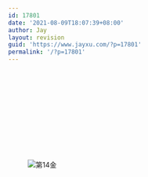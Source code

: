 ```yaml
---
id: 17801
date: '2021-08-09T18:07:39+08:00'
author: Jay
layout: revision
guid: 'https://www.jayxu.com/?p=17801'
permalink: '/?p=17801'
---
```


<!-- wp:jetpack/tiled-gallery {"columnWidths":[["25.00000","25.00000","25.00000","25.00000"],["33.33333","33.33333","33.33333"],["25.00000","25.00000","25.00000","25.00000"],["50.00000","50.00000"],["25.00000","25.00000","25.00000","25.00000"],["33.32372","33.32372","33.35256"],["25.00000","25.00000","25.00000","25.00000"],["50.00000","50.00000"],["25.00000","25.00000","25.00000","25.00000"],["33.33333","33.33333","33.33333"],["49.92581","50.07419"],["33.33333","33.33333","33.33333"]],"ids":[17763,17764,17762,17765,17766,17767,17760,17768,17769,17770,17771,17772,17773,17774,17775,17776,17777,17778,17779,17780,17781,17782,17783,17784,17785,17786,17787,17788,17789,17790,17791,17792,17793,17794,17795,17796,17797,17798]} -->
<div class="wp-block-jetpack-tiled-gallery aligncenter is-style-rectangular"><div class="tiled-gallery__gallery"><div class="tiled-gallery__row"><div class="tiled-gallery__col" style="flex-basis:25.00000%"><figure class="tiled-gallery__item"><img alt="" data-height="1200" data-id="17763" data-link="https://www.jayxu.com/?attachment_id=17763" data-url="https://www.jayxu.com/log/wp-content/uploads/2021/08/16284146078601000_672x1200.jpg" data-width="672" src="https://i1.wp.com/www.jayxu.com/log/wp-content/uploads/2021/08/16284146078601000_672x1200.jpg?ssl=1" data-amp-layout="responsive"/></figure></div><div class="tiled-gallery__col" style="flex-basis:25.00000%"><figure class="tiled-gallery__item"><img alt="" data-height="1200" data-id="17764" data-link="https://www.jayxu.com/?attachment_id=17764" data-url="https://www.jayxu.com/log/wp-content/uploads/2021/08/16284146079481000_672x1200.jpg" data-width="672" src="https://i0.wp.com/www.jayxu.com/log/wp-content/uploads/2021/08/16284146079481000_672x1200.jpg?ssl=1" data-amp-layout="responsive"/></figure></div><div class="tiled-gallery__col" style="flex-basis:25.00000%"><figure class="tiled-gallery__item"><img alt="" data-height="1200" data-id="17762" data-link="https://www.jayxu.com/?attachment_id=17762" data-url="https://www.jayxu.com/log/wp-content/uploads/2021/08/16284146077851000_672x1200.jpg" data-width="672" src="https://i0.wp.com/www.jayxu.com/log/wp-content/uploads/2021/08/16284146077851000_672x1200.jpg?ssl=1" data-amp-layout="responsive"/></figure></div><div class="tiled-gallery__col" style="flex-basis:25.00000%"><figure class="tiled-gallery__item"><img alt="" data-height="1200" data-id="17765" data-link="https://www.jayxu.com/?attachment_id=17765" data-url="https://www.jayxu.com/log/wp-content/uploads/2021/08/16284146242371000_672x1200.jpg" data-width="672" src="https://i2.wp.com/www.jayxu.com/log/wp-content/uploads/2021/08/16284146242371000_672x1200.jpg?ssl=1" data-amp-layout="responsive"/></figure></div></div><div class="tiled-gallery__row"><div class="tiled-gallery__col" style="flex-basis:33.33333%"><figure class="tiled-gallery__item"><img alt="" data-height="1200" data-id="17766" data-link="https://www.jayxu.com/?attachment_id=17766" data-url="https://www.jayxu.com/log/wp-content/uploads/2021/08/16284146305331000_672x1200.jpg" data-width="672" src="https://i2.wp.com/www.jayxu.com/log/wp-content/uploads/2021/08/16284146305331000_672x1200.jpg?ssl=1" data-amp-layout="responsive"/></figure></div><div class="tiled-gallery__col" style="flex-basis:33.33333%"><figure class="tiled-gallery__item"><img alt="" data-height="1200" data-id="17767" data-link="https://www.jayxu.com/?attachment_id=17767" data-url="https://www.jayxu.com/log/wp-content/uploads/2021/08/16284146365451000_672x1200.jpg" data-width="672" src="https://i2.wp.com/www.jayxu.com/log/wp-content/uploads/2021/08/16284146365451000_672x1200.jpg?ssl=1" data-amp-layout="responsive"/></figure></div><div class="tiled-gallery__col" style="flex-basis:33.33333%"><figure class="tiled-gallery__item"><img alt="" data-height="1200" data-id="17760" data-link="https://www.jayxu.com/?attachment_id=17760" data-url="https://www.jayxu.com/log/wp-content/uploads/2021/08/16284146572761000_672x1200.jpg" data-width="672" src="https://i0.wp.com/www.jayxu.com/log/wp-content/uploads/2021/08/16284146572761000_672x1200.jpg?ssl=1" data-amp-layout="responsive"/></figure></div></div><div class="tiled-gallery__row"><div class="tiled-gallery__col" style="flex-basis:25.00000%"><figure class="tiled-gallery__item"><img alt="" data-height="1200" data-id="17768" data-link="https://www.jayxu.com/?attachment_id=17768" data-url="https://www.jayxu.com/log/wp-content/uploads/2021/08/16284146631911000_672x1200.jpg" data-width="672" src="https://i0.wp.com/www.jayxu.com/log/wp-content/uploads/2021/08/16284146631911000_672x1200.jpg?ssl=1" data-amp-layout="responsive"/></figure></div><div class="tiled-gallery__col" style="flex-basis:25.00000%"><figure class="tiled-gallery__item"><img alt="" data-height="1200" data-id="17769" data-link="https://www.jayxu.com/?attachment_id=17769" data-url="https://www.jayxu.com/log/wp-content/uploads/2021/08/16284146692991000_672x1200.jpg" data-width="672" src="https://i0.wp.com/www.jayxu.com/log/wp-content/uploads/2021/08/16284146692991000_672x1200.jpg?ssl=1" data-amp-layout="responsive"/></figure></div><div class="tiled-gallery__col" style="flex-basis:25.00000%"><figure class="tiled-gallery__item"><img alt="" data-height="1200" data-id="17770" data-link="https://www.jayxu.com/?attachment_id=17770" data-url="https://www.jayxu.com/log/wp-content/uploads/2021/08/16284146750071000_672x1200.jpg" data-width="672" src="https://i2.wp.com/www.jayxu.com/log/wp-content/uploads/2021/08/16284146750071000_672x1200.jpg?ssl=1" data-amp-layout="responsive"/></figure></div><div class="tiled-gallery__col" style="flex-basis:25.00000%"><figure class="tiled-gallery__item"><img alt="" data-height="1200" data-id="17771" data-link="https://www.jayxu.com/?attachment_id=17771" data-url="https://www.jayxu.com/log/wp-content/uploads/2021/08/16284146817871000_672x1200.jpg" data-width="672" src="https://i1.wp.com/www.jayxu.com/log/wp-content/uploads/2021/08/16284146817871000_672x1200.jpg?ssl=1" data-amp-layout="responsive"/></figure></div></div><div class="tiled-gallery__row"><div class="tiled-gallery__col" style="flex-basis:50.00000%"><figure class="tiled-gallery__item"><img alt="" data-height="1200" data-id="17772" data-link="https://www.jayxu.com/?attachment_id=17772" data-url="https://www.jayxu.com/log/wp-content/uploads/2021/08/16284146894651000_672x1200.jpg" data-width="672" src="https://i0.wp.com/www.jayxu.com/log/wp-content/uploads/2021/08/16284146894651000_672x1200.jpg?ssl=1" data-amp-layout="responsive"/></figure></div><div class="tiled-gallery__col" style="flex-basis:50.00000%"><figure class="tiled-gallery__item"><img alt="" data-height="1200" data-id="17773" data-link="https://www.jayxu.com/?attachment_id=17773" data-url="https://www.jayxu.com/log/wp-content/uploads/2021/08/16284147018601000_672x1200.jpg" data-width="672" src="https://i2.wp.com/www.jayxu.com/log/wp-content/uploads/2021/08/16284147018601000_672x1200.jpg?ssl=1" data-amp-layout="responsive"/></figure></div></div><div class="tiled-gallery__row"><div class="tiled-gallery__col" style="flex-basis:25.00000%"><figure class="tiled-gallery__item"><img alt="第14金" data-height="1200" data-id="17774" data-link="https://www.jayxu.com/?attachment_id=17774" data-url="https://www.jayxu.com/log/wp-content/uploads/2021/08/16284147100741000_672x1200.jpg" data-width="672" src="https://i1.wp.com/www.jayxu.com/log/wp-content/uploads/2021/08/16284147100741000_672x1200.jpg?ssl=1" data-amp-layout="responsive"/></figure></div><div class="tiled-gallery__col" style="flex-basis:25.00000%"><figure class="tiled-gallery__item"><img alt="" data-height="1200" data-id="17775" data-link="https://www.jayxu.com/?attachment_id=17775" data-url="https://www.jayxu.com/log/wp-content/uploads/2021/08/16284147208231000_672x1200.jpg" data-width="672" src="https://i0.wp.com/www.jayxu.com/log/wp-content/uploads/2021/08/16284147208231000_672x1200.jpg?ssl=1" data-amp-layout="responsive"/></figure></div><div class="tiled-gallery__col" style="flex-basis:25.00000%"><figure class="tiled-gallery__item"><img alt="" data-height="1200" data-id="17776" data-link="https://www.jayxu.com/?attachment_id=17776" data-url="https://www.jayxu.com/log/wp-content/uploads/2021/08/16284147297121000_672x1200.jpg" data-width="672" src="https://i0.wp.com/www.jayxu.com/log/wp-content/uploads/2021/08/16284147297121000_672x1200.jpg?ssl=1" data-amp-layout="responsive"/></figure></div><div class="tiled-gallery__col" style="flex-basis:25.00000%"><figure class="tiled-gallery__item"><img alt="" data-height="1200" data-id="17777" data-link="https://www.jayxu.com/?attachment_id=17777" data-url="https://www.jayxu.com/log/wp-content/uploads/2021/08/16284147402911000_672x1200.jpg" data-width="672" src="https://i0.wp.com/www.jayxu.com/log/wp-content/uploads/2021/08/16284147402911000_672x1200.jpg?ssl=1" data-amp-layout="responsive"/></figure></div></div><div class="tiled-gallery__row"><div class="tiled-gallery__col" style="flex-basis:33.32372%"><figure class="tiled-gallery__item"><img alt="" data-height="1200" data-id="17778" data-link="https://www.jayxu.com/?attachment_id=17778" data-url="https://www.jayxu.com/log/wp-content/uploads/2021/08/16284147526911000_672x1200.jpg" data-width="672" src="https://i0.wp.com/www.jayxu.com/log/wp-content/uploads/2021/08/16284147526911000_672x1200.jpg?ssl=1" data-amp-layout="responsive"/></figure></div><div class="tiled-gallery__col" style="flex-basis:33.32372%"><figure class="tiled-gallery__item"><img alt="" data-height="1200" data-id="17779" data-link="https://www.jayxu.com/?attachment_id=17779" data-url="https://www.jayxu.com/log/wp-content/uploads/2021/08/16284147596251000_672x1200.jpg" data-width="672" src="https://i0.wp.com/www.jayxu.com/log/wp-content/uploads/2021/08/16284147596251000_672x1200.jpg?ssl=1" data-amp-layout="responsive"/></figure></div><div class="tiled-gallery__col" style="flex-basis:33.35256%"><figure class="tiled-gallery__item"><img alt="" data-height="2141" data-id="17780" data-link="https://www.jayxu.com/?attachment_id=17780" data-url="https://www.jayxu.com/log/wp-content/uploads/2021/08/16284147665521000_1200x2141.jpg" data-width="1200" src="https://i2.wp.com/www.jayxu.com/log/wp-content/uploads/2021/08/16284147665521000_1200x2141.jpg?ssl=1" data-amp-layout="responsive"/></figure></div></div><div class="tiled-gallery__row"><div class="tiled-gallery__col" style="flex-basis:25.00000%"><figure class="tiled-gallery__item"><img alt="" data-height="1200" data-id="17781" data-link="https://www.jayxu.com/?attachment_id=17781" data-url="https://www.jayxu.com/log/wp-content/uploads/2021/08/16284147758261000_672x1200.jpg" data-width="672" src="https://i0.wp.com/www.jayxu.com/log/wp-content/uploads/2021/08/16284147758261000_672x1200.jpg?ssl=1" data-amp-layout="responsive"/></figure></div><div class="tiled-gallery__col" style="flex-basis:25.00000%"><figure class="tiled-gallery__item"><img alt="" data-height="1200" data-id="17782" data-link="https://www.jayxu.com/?attachment_id=17782" data-url="https://www.jayxu.com/log/wp-content/uploads/2021/08/16284147851601000_672x1200.png" data-width="672" src="https://i2.wp.com/www.jayxu.com/log/wp-content/uploads/2021/08/16284147851601000_672x1200.png?ssl=1" data-amp-layout="responsive"/></figure></div><div class="tiled-gallery__col" style="flex-basis:25.00000%"><figure class="tiled-gallery__item"><img alt="" data-height="1200" data-id="17783" data-link="https://www.jayxu.com/?attachment_id=17783" data-url="https://www.jayxu.com/log/wp-content/uploads/2021/08/16284147947231000_672x1200.png" data-width="672" src="https://i0.wp.com/www.jayxu.com/log/wp-content/uploads/2021/08/16284147947231000_672x1200.png?ssl=1" data-amp-layout="responsive"/></figure></div><div class="tiled-gallery__col" style="flex-basis:25.00000%"><figure class="tiled-gallery__item"><img alt="" data-height="1200" data-id="17784" data-link="https://www.jayxu.com/?attachment_id=17784" data-url="https://www.jayxu.com/log/wp-content/uploads/2021/08/16284148030311000_672x1200.jpg" data-width="672" src="https://i2.wp.com/www.jayxu.com/log/wp-content/uploads/2021/08/16284148030311000_672x1200.jpg?ssl=1" data-amp-layout="responsive"/></figure></div></div><div class="tiled-gallery__row"><div class="tiled-gallery__col" style="flex-basis:50.00000%"><figure class="tiled-gallery__item"><img alt="" data-height="1200" data-id="17785" data-link="https://www.jayxu.com/?attachment_id=17785" data-url="https://www.jayxu.com/log/wp-content/uploads/2021/08/16284148120031000_672x1200.jpg" data-width="672" src="https://i1.wp.com/www.jayxu.com/log/wp-content/uploads/2021/08/16284148120031000_672x1200.jpg?ssl=1" data-amp-layout="responsive"/></figure></div><div class="tiled-gallery__col" style="flex-basis:50.00000%"><figure class="tiled-gallery__item"><img alt="" data-height="1200" data-id="17786" data-link="https://www.jayxu.com/?attachment_id=17786" data-url="https://www.jayxu.com/log/wp-content/uploads/2021/08/16284148202371000_672x1200.jpg" data-width="672" src="https://i2.wp.com/www.jayxu.com/log/wp-content/uploads/2021/08/16284148202371000_672x1200.jpg?ssl=1" data-amp-layout="responsive"/></figure></div></div><div class="tiled-gallery__row"><div class="tiled-gallery__col" style="flex-basis:25.00000%"><figure class="tiled-gallery__item"><img alt="" data-height="1200" data-id="17787" data-link="https://www.jayxu.com/?attachment_id=17787" data-url="https://www.jayxu.com/log/wp-content/uploads/2021/08/16284148282391000_672x1200.jpg" data-width="672" src="https://i0.wp.com/www.jayxu.com/log/wp-content/uploads/2021/08/16284148282391000_672x1200.jpg?ssl=1" data-amp-layout="responsive"/></figure></div><div class="tiled-gallery__col" style="flex-basis:25.00000%"><figure class="tiled-gallery__item"><img alt="" data-height="1200" data-id="17788" data-link="https://www.jayxu.com/?attachment_id=17788" data-url="https://www.jayxu.com/log/wp-content/uploads/2021/08/16284148380011000_672x1200.jpg" data-width="672" src="https://i0.wp.com/www.jayxu.com/log/wp-content/uploads/2021/08/16284148380011000_672x1200.jpg?ssl=1" data-amp-layout="responsive"/></figure></div><div class="tiled-gallery__col" style="flex-basis:25.00000%"><figure class="tiled-gallery__item"><img alt="" data-height="1200" data-id="17789" data-link="https://www.jayxu.com/?attachment_id=17789" data-url="https://www.jayxu.com/log/wp-content/uploads/2021/08/16284148463821000_672x1200.jpg" data-width="672" src="https://i1.wp.com/www.jayxu.com/log/wp-content/uploads/2021/08/16284148463821000_672x1200.jpg?ssl=1" data-amp-layout="responsive"/></figure></div><div class="tiled-gallery__col" style="flex-basis:25.00000%"><figure class="tiled-gallery__item"><img alt="" data-height="1200" data-id="17790" data-link="https://www.jayxu.com/?attachment_id=17790" data-url="https://www.jayxu.com/log/wp-content/uploads/2021/08/16284148539911000_672x1200.jpg" data-width="672" src="https://i0.wp.com/www.jayxu.com/log/wp-content/uploads/2021/08/16284148539911000_672x1200.jpg?ssl=1" data-amp-layout="responsive"/></figure></div></div><div class="tiled-gallery__row"><div class="tiled-gallery__col" style="flex-basis:33.33333%"><figure class="tiled-gallery__item"><img alt="" data-height="1200" data-id="17791" data-link="https://www.jayxu.com/?attachment_id=17791" data-url="https://www.jayxu.com/log/wp-content/uploads/2021/08/16284148742181000_672x1200.jpg" data-width="672" src="https://i1.wp.com/www.jayxu.com/log/wp-content/uploads/2021/08/16284148742181000_672x1200.jpg?ssl=1" data-amp-layout="responsive"/></figure></div><div class="tiled-gallery__col" style="flex-basis:33.33333%"><figure class="tiled-gallery__item"><img alt="" data-height="1200" data-id="17792" data-link="https://www.jayxu.com/?attachment_id=17792" data-url="https://www.jayxu.com/log/wp-content/uploads/2021/08/16284148861831000_672x1200.jpg" data-width="672" src="https://i0.wp.com/www.jayxu.com/log/wp-content/uploads/2021/08/16284148861831000_672x1200.jpg?ssl=1" data-amp-layout="responsive"/></figure></div><div class="tiled-gallery__col" style="flex-basis:33.33333%"><figure class="tiled-gallery__item"><img alt="" data-height="1200" data-id="17793" data-link="https://www.jayxu.com/?attachment_id=17793" data-url="https://www.jayxu.com/log/wp-content/uploads/2021/08/16284148941671000_672x1200.jpg" data-width="672" src="https://i0.wp.com/www.jayxu.com/log/wp-content/uploads/2021/08/16284148941671000_672x1200.jpg?ssl=1" data-amp-layout="responsive"/></figure></div></div><div class="tiled-gallery__row"><div class="tiled-gallery__col" style="flex-basis:49.92581%"><figure class="tiled-gallery__item"><img alt="" data-height="1200" data-id="17794" data-link="https://www.jayxu.com/?attachment_id=17794" data-url="https://www.jayxu.com/log/wp-content/uploads/2021/08/16284149048011000_672x1200.jpg" data-width="672" src="https://i1.wp.com/www.jayxu.com/log/wp-content/uploads/2021/08/16284149048011000_672x1200.jpg?ssl=1" data-amp-layout="responsive"/></figure></div><div class="tiled-gallery__col" style="flex-basis:50.07419%"><figure class="tiled-gallery__item"><img alt="" data-height="1200" data-id="17795" data-link="https://www.jayxu.com/?attachment_id=17795" data-url="https://www.jayxu.com/log/wp-content/uploads/2021/08/16284149121981000_674x1200.jpg" data-width="674" src="https://i1.wp.com/www.jayxu.com/log/wp-content/uploads/2021/08/16284149121981000_674x1200.jpg?ssl=1" data-amp-layout="responsive"/></figure></div></div><div class="tiled-gallery__row"><div class="tiled-gallery__col" style="flex-basis:33.33333%"><figure class="tiled-gallery__item"><img alt="" data-height="1200" data-id="17796" data-link="https://www.jayxu.com/?attachment_id=17796" data-url="https://www.jayxu.com/log/wp-content/uploads/2021/08/16284149198341000_672x1200.jpg" data-width="672" src="https://i2.wp.com/www.jayxu.com/log/wp-content/uploads/2021/08/16284149198341000_672x1200.jpg?ssl=1" data-amp-layout="responsive"/></figure></div><div class="tiled-gallery__col" style="flex-basis:33.33333%"><figure class="tiled-gallery__item"><img alt="" data-height="1200" data-id="17797" data-link="https://www.jayxu.com/?attachment_id=17797" data-url="https://www.jayxu.com/log/wp-content/uploads/2021/08/16284149267151000_672x1200.jpg" data-width="672" src="https://i2.wp.com/www.jayxu.com/log/wp-content/uploads/2021/08/16284149267151000_672x1200.jpg?ssl=1" data-amp-layout="responsive"/></figure></div><div class="tiled-gallery__col" style="flex-basis:33.33333%"><figure class="tiled-gallery__item"><img alt="" data-height="1200" data-id="17798" data-link="https://www.jayxu.com/?attachment_id=17798" data-url="https://www.jayxu.com/log/wp-content/uploads/2021/08/16284149342371000_672x1200.jpg" data-width="672" src="https://i2.wp.com/www.jayxu.com/log/wp-content/uploads/2021/08/16284149342371000_672x1200.jpg?ssl=1" data-amp-layout="responsive"/></figure></div></div></div></div>
<!-- /wp:jetpack/tiled-gallery -->